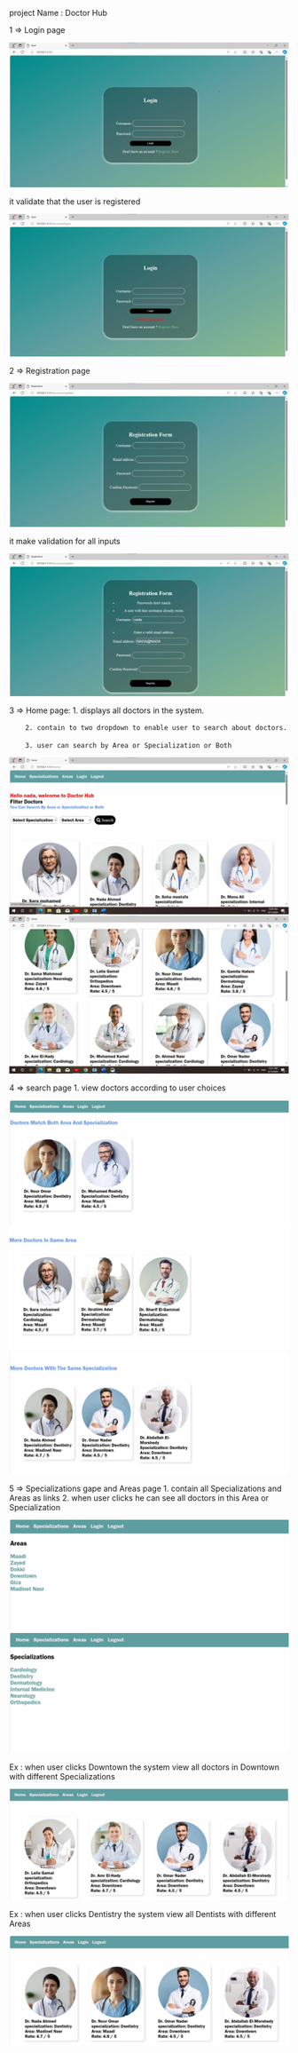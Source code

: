 project Name : Doctor Hub

1 => Login page

![](./screenshots/img-10.jpg)

it validate that the user is registered

![](./screenshots/img-11.jpg)

2 => Registration page

![](./screenshots/img-12.jpg)

it make validation for all inputs

![](./screenshots/img-13.jpg)

3 => Home page:
        1. displays all doctors in the system.

        2. contain to two dropdown to enable user to search about doctors.
        
        3. user can search by Area or Specialization or Both


![](./screenshots/img-1.jpg)
![](./screenshots/img-2.jpg)            

4 => search page
        1. view doctors according to user choices

![](./screenshots/img-3.jpg)
![](./screenshots/img-4.jpg)
![](./screenshots/img-5.jpg)

5 => Specializations gape and Areas page 
        1. contain all Specializations and Areas as links
        2. when user clicks he can see all doctors in this Area or Specialization

![](./screenshots/img-6.jpg)
![](./screenshots/img-8.jpg)

Ex : when user clicks Downtown the system view all doctors in Downtown with different Specializations

![](./screenshots/img-7.jpg)

Ex : when user clicks Dentistry the system view all Dentists with different Areas

![](./screenshots/img-9.jpg)
